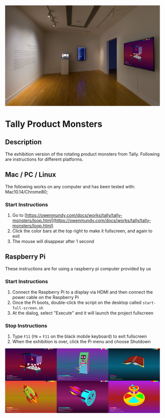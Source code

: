 ![Gallery view](assets/img/VanEverySmith091119__10-fixed.png?raw=true "Gallery view")

# Tally Product Monsters


## Description

The exhibition version of the rotating product monsters from Tally. Following are instructions for different platforms.




## Mac / PC / Linux

The following works on any computer and has been tested with: Mac10.14/Chrome80;

### Start Instructions

1. Go to [https://owenmundy.com/docs/works/tally/tally-monsters/loop.html](https://owenmundy.com/docs/works/tally/tally-monsters/loop.html)
2. Click the color bars at the top right to make it fullscreen, and again to exit
3. The mouse will disappear after 1 second




## Raspberry Pi

These instructions are for using a raspberry pi computer provided by us

### Start Instructions

1. Connect the Raspberry Pi to a display via HDMI and then connect the power cable on the Raspberry Pi
2. Once the Pi boots, double-click the script on the desktop called `start-full-screen.sh`
3. At the dialog, select "Execute" and it will launch the project fullscreen

### Stop Instructions

1. Type `F11` (`FN` + `F11` on the black mobile keyboard) to exit fullscreen
2. When the exhibition is over, click the Pi menu and choose Shutdown


![Grid of monsters](assets/img/grid-product-monsters-800w.png?raw=true "Grid of monsters")
